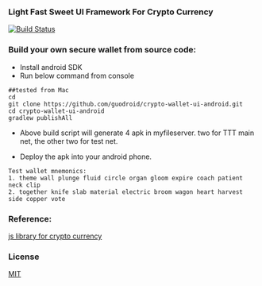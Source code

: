 ### Light Fast Sweet UI Framework For Crypto Currency
[![Build Status](https://travis-ci.org/guodroid/crypto-wallet-ui-android.svg?branch=master)](https://travis-ci.org/guodroid/crypto-wallet-ui-android) 

### Build your own secure wallet from source code:
- Install android SDK
- Run below command from console
```
##tested from Mac
cd
git clone https://github.com/guodroid/crypto-wallet-ui-android.git
cd crypto-wallet-ui-android
gradlew publishAll
```
- Above build script will generate 4 apk in myfileserver. two for TTT main net, the other two for test net.

- Deploy the apk into your android phone.


```
Test wallet mnemonics:
1. theme wall plunge fluid circle organ gloom expire coach patient neck clip
2. together knife slab material electric broom wagon heart harvest side copper vote
```


### Reference:
[js library for crypto currency](https://github.com/trustnote/wallet-base/blob/master/api/core-API.md) 
 
### License
[MIT](LICENSE)

